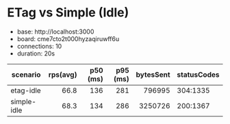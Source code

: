 # ETag vs Simple (Idle)

- base: http://localhost:3000
- board: cme7cto2t000hyzaqiruwff6u
- connections: 10
- duration: 20s

| scenario | rps(avg) | p50 (ms) | p95 (ms) | bytesSent | statusCodes |
|---|---:|---:|---:|---:|---|
| etag-idle | 66.8 | 136 | 281 | 796995 | 304:1335 |
| simple-idle | 68.3 | 134 | 286 | 3250726 | 200:1367 |
